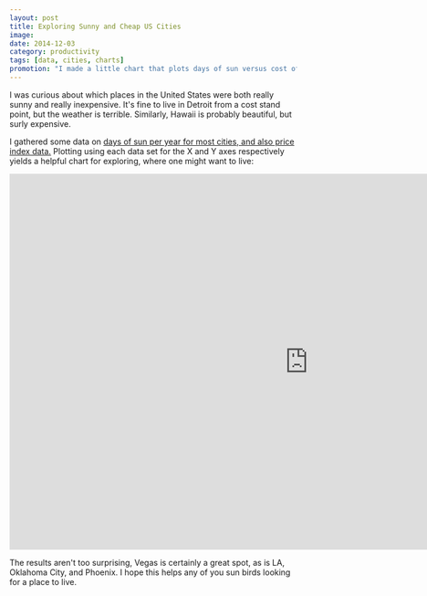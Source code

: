 ```yaml
---
layout: post
title: Exploring Sunny and Cheap US Cities
image: 
date: 2014-12-03
category: productivity
tags: [data, cities, charts]
promotion: "I made a little chart that plots days of sun versus cost of living for us cities. Check it out!"
---
```

I was curious about which places in the United States were both really sunny and really inexpensive. It's fine to live in Detroit from a cost stand point, but the weather is terrible. Similarly, Hawaii is probably beautiful, but surly expensive.

I gathered some data on [days of sun per year for most cities, and also price index data.](https://docs.google.com/spreadsheets/d/1z-3S2iXg_2qMn20MyDv9pmpCc-bnwbqpYPIHKurkZRc/pubhtml?gid=1742673019&single=true) Plotting using each data set for the X and Y axes respectively yields a helpful chart for exploring, where one might want to live:

<iframe width="1046" height="659" seamless frameborder="0" scrolling="no" src="https://docs.google.com/spreadsheets/d/1z-3S2iXg_2qMn20MyDv9pmpCc-bnwbqpYPIHKurkZRc/pubchart?oid=87237573&amp;format=interactive"></iframe>

The results aren't too surprising, Vegas is certainly a great spot, as is LA, Oklahoma City, and Phoenix. I hope this helps any of you sun birds looking for a place to live.
